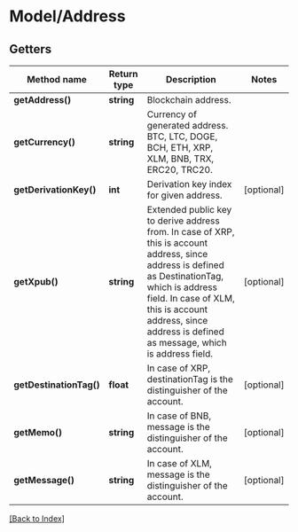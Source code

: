 # Model/Address

## Getters

Method name | Return type | Description | Notes
------------ | ------------- | ------------- | -------------
**getAddress()** | **string** | Blockchain address. |
**getCurrency()** | **string** | Currency of generated address. BTC, LTC, DOGE, BCH, ETH, XRP, XLM, BNB, TRX, ERC20, TRC20. |
**getDerivationKey()** | **int** | Derivation key index for given address. | [optional]
**getXpub()** | **string** | Extended public key to derive address from. In case of XRP, this is account address, since address is defined as DestinationTag, which is address field. In case of XLM, this is account address, since address is defined as message, which is address field. | [optional]
**getDestinationTag()** | **float** | In case of XRP, destinationTag is the distinguisher of the account. | [optional]
**getMemo()** | **string** | In case of BNB, message is the distinguisher of the account. | [optional]
**getMessage()** | **string** | In case of XLM, message is the distinguisher of the account. | [optional]

[[Back to Index]](../index.md)
